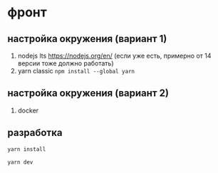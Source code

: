 # фронт

## настройка окружения (вариант 1)
1) nodejs lts https://nodejs.org/en/ (если уже есть, примерно от 14 версии тоже должно работать)
2) yarn classic `npm install --global yarn`

## настройка окружения (вариант 2)
1) docker

## разработка
```bash
yarn install
```
```bash
yarn dev
```
